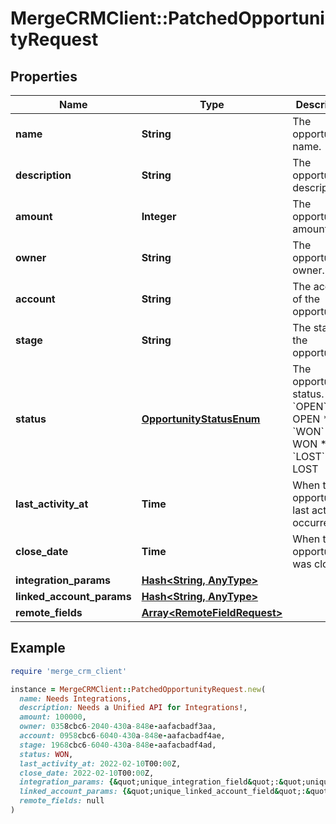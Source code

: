 # MergeCRMClient::PatchedOpportunityRequest

## Properties

| Name | Type | Description | Notes |
| ---- | ---- | ----------- | ----- |
| **name** | **String** | The opportunity&#39;s name. | [optional] |
| **description** | **String** | The opportunity&#39;s description. | [optional] |
| **amount** | **Integer** | The opportunity&#39;s amount. | [optional] |
| **owner** | **String** | The opportunity&#39;s owner. | [optional] |
| **account** | **String** | The account of the opportunity. | [optional] |
| **stage** | **String** | The stage of the opportunity. | [optional] |
| **status** | [**OpportunityStatusEnum**](OpportunityStatusEnum.md) | The opportunity&#39;s status.  * &#x60;OPEN&#x60; - OPEN * &#x60;WON&#x60; - WON * &#x60;LOST&#x60; - LOST | [optional] |
| **last_activity_at** | **Time** | When the opportunity&#39;s last activity occurred. | [optional] |
| **close_date** | **Time** | When the opportunity was closed. | [optional] |
| **integration_params** | [**Hash&lt;String, AnyType&gt;**](AnyType.md) |  | [optional] |
| **linked_account_params** | [**Hash&lt;String, AnyType&gt;**](AnyType.md) |  | [optional] |
| **remote_fields** | [**Array&lt;RemoteFieldRequest&gt;**](RemoteFieldRequest.md) |  | [optional] |

## Example

```ruby
require 'merge_crm_client'

instance = MergeCRMClient::PatchedOpportunityRequest.new(
  name: Needs Integrations,
  description: Needs a Unified API for Integrations!,
  amount: 100000,
  owner: 0358cbc6-2040-430a-848e-aafacbadf3aa,
  account: 0958cbc6-6040-430a-848e-aafacbadf4ae,
  stage: 1968cbc6-6040-430a-848e-aafacbadf4ad,
  status: WON,
  last_activity_at: 2022-02-10T00:00Z,
  close_date: 2022-02-10T00:00Z,
  integration_params: {&quot;unique_integration_field&quot;:&quot;unique_integration_field_value&quot;},
  linked_account_params: {&quot;unique_linked_account_field&quot;:&quot;unique_linked_account_field_value&quot;},
  remote_fields: null
)
```

